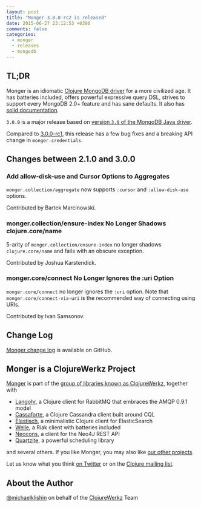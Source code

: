 ```yaml
---
layout: post
title: "Monger 3.0.0-rc2 is released"
date: 2015-06-27 23:12:53 +0300
comments: false
categories:
  - monger
  - releases
  - mongodb
---
```


## TL;DR

Monger is an idiomatic [Clojure MongoDB driver](http://clojuremongodb.info) for a more civilized age.
It has batteries included, offers powerful expressive query DSL, strives to support every MongoDB 2.0+ feature and has sane defaults.
It also has [solid documentation](http://clojuremongodb.info).

`3.0.0` is a major release based on [version `3.0` of the MongoDB Java driver](https://www.mongodb.com/blog/post/introducing-30-java-driver).

Compared to [3.0.0-rc1](/blog/2015/06/15/monger-3-dot-0-0-rc1-is-released/), this release
has a few bug fixes and a breaking API change in `monger.credentials`.


## Changes between 2.1.0 and 3.0.0

### Add allow-disk-use and Cursor Options to Aggregates

`monger.collection/aggregate` now supports `:cursor` and `:allow-disk-use` options.

Contributed by Bartek Marcinowski.


### monger.collection/ensure-index No Longer Shadows clojure.core/name

5-arity of `monger.collection/ensure-index` no longer shadows `clojure.core/name`
and fails with an obscure exception.

Contributed by Joshua Karstendick.


### monger.core/connect No Longer Ignores the :uri Option

`monger.core/connect` no longer ignores the `:uri` option. Note that
`monger.core/connect-via-uri` is the recommended way of connecting using URIs.

Contributed by Ivan Samsonov.


## Change Log

[Monger change log](https://github.com/michaelklishin/monger/blob/master/ChangeLog.md) is available on GitHub.



## Monger is a ClojureWerkz Project

[Monger](http://clojuremongodb.info) is part of the [group of libraries known as ClojureWerkz](http://clojurewerkz.org), together with

 * [Langohr](http://clojurerabbitmq.info), a Clojure client for RabbitMQ that embraces the AMQP 0.9.1 model
 * [Cassaforte](http://clojurecassandra.info), a Clojure Cassandra client built around CQL
 * [Elastisch](http://clojureelasticsearch.info), a minimalistic Clojure client for ElasticSearch
 * [Welle](http://clojureriak.info), a Riak client with batteries included
 * [Neocons](http://clojureneo4j.info), a client for the Neo4J REST API
 * [Quartzite](http://clojurequartz.info), a powerful scheduling library

and several others. If you like Monger, you may also like [our other projects](http://clojurewerkz.org).

Let us know what you think [on Twitter](http://twitter.com/clojurewerkz) or on the [Clojure mailing list](https://groups.google.com/group/clojure).


## About the Author

[@michaelklishin](http://twitter.com/michaelklishin) on behalf of the [ClojureWerkz](http://clojurewerkz.org) Team
